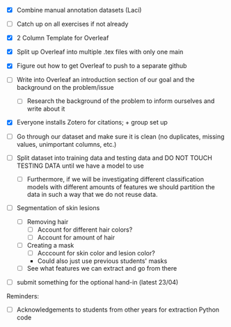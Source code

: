 - [x] Combine manual annotation datasets (Laci)

- [ ] Catch up on all exercises if not already
- [x] 2 Column Template for Overleaf
- [x] Split up Overleaf into multiple .tex files with only one main
- [x] Figure out how to get Overleaf to push to a separate github
- [ ] Write into Overleaf an introduction section of our goal and the background on the problem/issue
    - [ ] Research the background of the problem to inform ourselves and write about it
- [x] Everyone installs Zotero for citations; + group set up
- [ ] Go through our dataset and make sure it is clean (no duplicates, missing values, unimportant columns, etc.)
- [ ] Split dataset into training data and testing data and DO NOT TOUCH TESTING DATA until we have a model to use
    - [ ] Furthermore, if we will be investigating different classification models with different amounts of features we should partition the data in such a way that we do not reuse data.
- [ ] Segmentation of skin lesions 
    - [ ] Removing hair
        - [ ] Account for different hair colors?
        - [ ] Account for amount of hair
    - [ ] Creating a mask
        - [ ] Acccount for skin color and lesion color?
        - Could also just use previous students' masks
    - [ ] See what features we can extract and go from there
- [ ] submit something for the optional hand-in (latest 23/04) 

Reminders:
- [ ] Acknowledgements to students from other years for extraction Python code
